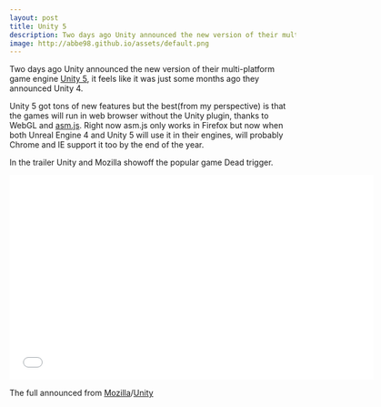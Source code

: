 ```yaml
---
layout: post
title: Unity 5
description: Two days ago Unity announced the new version of their multi-platform game engine Unity.
image: http://abbe98.github.io/assets/default.png
---
```

Two days ago Unity announced the new version of their multi-platform game engine [Unity 5][1], it feels like it was just some months ago they announced Unity 4.

Unity 5 got tons of new features but the best(from my perspective) is that the games will run in web browser without the Unity plugin, thanks to WebGL and [asm.js][3]. Right now asm.js only works in Firefox but now when both Unreal Engine 4 and Unity 5 will use it in their engines, will probably Chrome and IE support it too by the end of the year.

In the trailer Unity and Mozilla showoff the popular game Dead trigger.

<iframe width="640" height="360" src="//www.youtube.com/embed/IH6_ZN5CcJg?rel=0" frameborder="0" allowfullscreen="allowfullscreen"></iframe>

The full announced from [Mozilla][2]/[Unity][4]

[1]: http://unity3d.com/5/
[2]: https://blog.mozilla.org/blog/2014/03/18/mozilla-and-unity-bring-unity-game-engine-to-webgl/
[3]: http://asmjs.org
[4]: http://blogs.unity3d.com/2014/03/18/unity-5/
